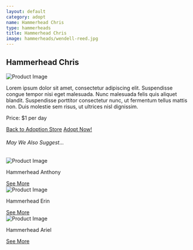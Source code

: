 ```yaml
---
layout: default
category: adopt
name: Hammerhead Chris
type: hammerheads
title: Hammerhead Chris
image: hammerheads/wendell-reed.jpg
---
```


<main class="product-details" role="main">
	<h2>Hammerhead Chris</h2>
	<div class="grid">
		<div class="unit unit-s-1 unit-m-1-2 unit-l-1-2">
			<img class="img-flex" src="{{site.baseurl}}/images/hammerheads/wendell-reed.jpg" alt="Product Image">
		</div>
		<div class="unit unit-s-1 unit-m-1-2 unit-l-1-2">
			<p class="description">Lorem ipsum dolor sit amet, consectetur adipiscing elit. Suspendisse congue tempor nisi eget malesuada. Nunc malesuada felis quis aliquet blandit. Suspendisse porttitor consectetur nunc, ut fermentum tellus mattis non. Duis molestie sem risus, ut ultrices nisl dignissim.</p>
		</div>
		<div class="unit unit-s-1 unit-l-1-2">
			<p>Price: $1 per day</p>
			<a class="btn btn-alt2" href="{{site.baseurl}}/adopt/">Back to Adoption Store</a>
			<a class="btn giga btn-alt" href="{{site.baseurl}}/cart/">Adopt Now!</a>
		</div>
	</div>
	<div class="unit unit-s-1">
		<h6>May We Also Suggest...</h6>
		<div class="unit unit-s-1 unit-m-1-2 unit-l-1-3">
			<img src="{{site.baseurl}}/images/hammerheads/hammerhead-1.jpg" alt="Product Image">
			<p>Hammerhead Anthony</p>
			<a class="btn micro" href="{{site.baseurl}}/adopt/hammerhead-1/">See More</a>
		</div>
		<div class="unit unit-s-1 unit-m-1-2 unit-l-1-3">
			<img src="{{site.baseurl}}/images/hammerheads/hammerhead-2.jpg" alt="Product Image">
			<p>Hammerhead Erin</p>
			<a class="btn micro" href="{{site.baseurl}}/adopt/hammerhead-2/">See More</a>
		</div>
		<div class="unit unit-s-1 unit-l-1-3">
			<img src="{{site.baseurl}}/images/hammerheads/hammerhead-3.jpg" alt="Product Image">
			<p>Hammerhead Ariel</p>
			<a class="btn micro" href="{{site.baseurl}}/adopt/hammerhead-3/">See More</a>
		</div>
	</div>
</main>